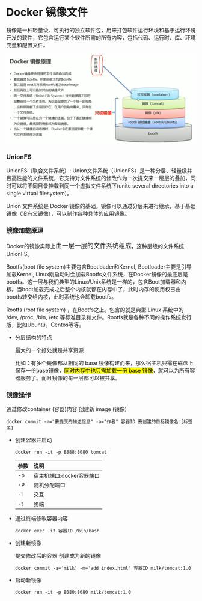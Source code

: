 Docker 镜像文件
===
镜像是一种轻量级、可执行的独立软件包，用来打包软件运行环境和基于运行环境开发的软件，它包含运行某个软件所需的所有内容，包括代码、运行时、库、环境变量和配置文件。

![镜像文件结构](img/docker_image.png "镜像文件结构")
### UnionFS

UnionFS（联合文件系统）: Union文件系统（UnionFS）是一种分层、轻量级并且高性能的文件系统，它支持对文件系统的修改作为一次提交来一层层的叠加，同时可以将不同目录挂载到同一个虚拟文件系统下(unite several directories into a single virtual filesystem)。

Union 文件系统是 Docker 镜像的基础。镜像可以通过分层来进行继承，基于基础镜像（没有父镜像），可以制作各种具体的应用镜像。

### 镜像加载原理

Docker的镜像实际上<big>由一层一层的文件系统组成</big>，这种层级的文件系统UnionFS。

Bootfs(boot file system)主要包含Bootloader和Kernel, Bootloader主要是引导加载Kernel, Linux刚启动时会加载Bootfs文件系统，在Docker镜像的最底层是bootfs。这一层与我们典型的Linux/Unix系统是一样的，包含Boot加载器和内核。当boot加载完成之后整个内核就都在内存中了，此时内存的使用权已由bootfs转交给内核，此时系统也会卸载bootfs。

Rootfs (root file system) ，在Bootfs之上。包含的就是典型 Linux 系统中的 /dev, /proc, /bin, /etc 等标准目录和文件。Rootfs就是各种不同的操作系统发行版，比如Ubuntu，Centos等等。

* 分层结构的特点

  最大的一个好处就是共享资源

  比如：有多个镜像都从相同的 base 镜像构建而来，那么宿主机只需在磁盘上保存一份base镜像，<mark>同时内存中也只需加载一份 base 镜像</mark>，就可以为所有容器服务了。而且镜像的每一层都可以被共享。
### 镜像操作

  通过修改container (容器)内容 创建新 image (镜像)

  `docker commit -m="要提交的描述信息" -a="作者" 容器ID 要创建的目标镜像名:[标签名]`
  * 创建容器并启动
    ```shell
    docker run -it -p 8888:8080 tomcat
    ```

    | 参数 | 说明                    |
    | ---- | ----------------------- |
    | -p   | 宿主机端口:docker容器端口 |
    | -P   | 随机分配端口            |
    | -i   | 交互                    |
    | -t   | 终端                    |
  * 通过终端修改容器内容
    ```shell
    docker exec -it 容器ID /bin/bash
    ```  
  * 创建新镜像

    提交修改后的容器 创建成为新的镜像

    ```shell
    docker commit -a='milk' -m='add index.html' 容器ID milk/tomcat:1.0
    ```  
  * 启动新镜像
    ```shell
    docker run -it -p 8080:8080 milk/tomcat:1.0
    ```  